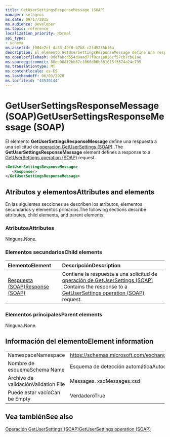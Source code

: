 ```yaml
---
title: GetUserSettingsResponseMessage (SOAP)
manager: sethgros
ms.date: 09/17/2015
ms.audience: Developer
ms.topic: reference
localization_priority: Normal
api_type:
- schema
ms.assetid: f004e2ef-4a33-49f0-b7b8-c2fd5235bf6a
description: El elemento GetUserSettingsResponseMessage define una respuesta a una solicitud de operación GetUserSettings (SOAP).
ms.openlocfilehash: 0defabcd554d9aad77f8ca1e826cf57cb7cb61ae
ms.sourcegitcommit: 88ec988f2bb67c1866d06b361615f3674a24e795
ms.translationtype: MT
ms.contentlocale: es-ES
ms.lasthandoff: 06/03/2020
ms.locfileid: "44530144"
---
```

# <a name="getusersettingsresponsemessage-soap"></a><span data-ttu-id="2c00a-103">GetUserSettingsResponseMessage (SOAP)</span><span class="sxs-lookup"><span data-stu-id="2c00a-103">GetUserSettingsResponseMessage (SOAP)</span></span>

<span data-ttu-id="2c00a-104">El elemento **GetUserSettingsResponseMessage** define una respuesta a una solicitud de [operación GetUserSettings (SOAP)](getusersettings-operation-soap.md) .</span><span class="sxs-lookup"><span data-stu-id="2c00a-104">The **GetUserSettingsResponseMessage** element defines a response to a [GetUserSettings operation (SOAP)](getusersettings-operation-soap.md) request.</span></span> 
  
```XML
<GetUserSettingsResponseMessage>
   <Response/>
</GetUserSettingsResponseMessage>
```

## <a name="attributes-and-elements"></a><span data-ttu-id="2c00a-105">Atributos y elementos</span><span class="sxs-lookup"><span data-stu-id="2c00a-105">Attributes and elements</span></span>

<span data-ttu-id="2c00a-106">En las siguientes secciones se describen los atributos, elementos secundarios y elementos primarios.</span><span class="sxs-lookup"><span data-stu-id="2c00a-106">The following sections describe attributes, child elements, and parent elements.</span></span>
  
### <a name="attributes"></a><span data-ttu-id="2c00a-107">Atributos</span><span class="sxs-lookup"><span data-stu-id="2c00a-107">Attributes</span></span>

<span data-ttu-id="2c00a-108">Ninguna.</span><span class="sxs-lookup"><span data-stu-id="2c00a-108">None.</span></span>
  
### <a name="child-elements"></a><span data-ttu-id="2c00a-109">Elementos secundarios</span><span class="sxs-lookup"><span data-stu-id="2c00a-109">Child elements</span></span>

|<span data-ttu-id="2c00a-110">**Elemento**</span><span class="sxs-lookup"><span data-stu-id="2c00a-110">**Element**</span></span>|<span data-ttu-id="2c00a-111">**Descripción**</span><span class="sxs-lookup"><span data-stu-id="2c00a-111">**Description**</span></span>|
|:-----|:-----|
|[<span data-ttu-id="2c00a-112">Respuesta (SOAP)</span><span class="sxs-lookup"><span data-stu-id="2c00a-112">Response (SOAP)</span></span>](response-soap.md) <br/> |<span data-ttu-id="2c00a-113">Contiene la respuesta a una solicitud de [operación de GetUserSettings (SOAP)](getusersettings-operation-soap.md) .</span><span class="sxs-lookup"><span data-stu-id="2c00a-113">Contains the response to a [GetUserSettings operation (SOAP)](getusersettings-operation-soap.md) request.</span></span>  <br/> |
   
### <a name="parent-elements"></a><span data-ttu-id="2c00a-114">Elementos principales</span><span class="sxs-lookup"><span data-stu-id="2c00a-114">Parent elements</span></span>

<span data-ttu-id="2c00a-115">Ninguna.</span><span class="sxs-lookup"><span data-stu-id="2c00a-115">None.</span></span>
  
## <a name="element-information"></a><span data-ttu-id="2c00a-116">Información del elemento</span><span class="sxs-lookup"><span data-stu-id="2c00a-116">Element information</span></span>

|||
|:-----|:-----|
|<span data-ttu-id="2c00a-117">Namespace</span><span class="sxs-lookup"><span data-stu-id="2c00a-117">Namespace</span></span>  <br/> |https://schemas.microsoft.com/exchange/2010/Autodiscover  <br/> |
|<span data-ttu-id="2c00a-118">Nombre de esquema</span><span class="sxs-lookup"><span data-stu-id="2c00a-118">Schema Name</span></span>  <br/> |<span data-ttu-id="2c00a-119">Esquema de detección automática</span><span class="sxs-lookup"><span data-stu-id="2c00a-119">Autodiscover schema</span></span>  <br/> |
|<span data-ttu-id="2c00a-120">Archivo de validación</span><span class="sxs-lookup"><span data-stu-id="2c00a-120">Validation File</span></span>  <br/> |<span data-ttu-id="2c00a-121">Messages. xsd</span><span class="sxs-lookup"><span data-stu-id="2c00a-121">Messages.xsd</span></span>  <br/> |
|<span data-ttu-id="2c00a-122">Puede estar vacío</span><span class="sxs-lookup"><span data-stu-id="2c00a-122">Can be Empty</span></span>  <br/> |<span data-ttu-id="2c00a-123">Verdadero</span><span class="sxs-lookup"><span data-stu-id="2c00a-123">True</span></span>  <br/> |
   
## <a name="see-also"></a><span data-ttu-id="2c00a-124">Vea también</span><span class="sxs-lookup"><span data-stu-id="2c00a-124">See also</span></span>



[<span data-ttu-id="2c00a-125">Operación GetUserSettings (SOAP)</span><span class="sxs-lookup"><span data-stu-id="2c00a-125">GetUserSettings operation (SOAP)</span></span>](getusersettings-operation-soap.md)

